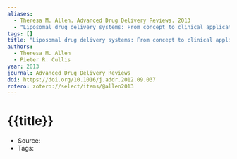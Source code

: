 ```yaml
---
aliases:
  - Theresa M. Allen. Advanced Drug Delivery Reviews. 2013
  - "Liposomal drug delivery systems: From concept to clinical applications"
tags: []
title: "Liposomal drug delivery systems: From concept to clinical applications"
authors:
  - Theresa M. Allen
  - Pieter R. Cullis
year: 2013
journal: Advanced Drug Delivery Reviews
doi: https://doi.org/10.1016/j.addr.2012.09.037
zotero: zotero://select/items/@allen2013
---
```

<!-- START_TEMPLATE -->
# {{title}}

- Source:
- Tags: 
<!-- END_TEMPLATE -->